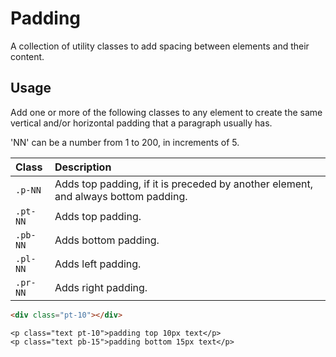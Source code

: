 # Padding

<p class="text docsLeadText">A collection of utility classes to add spacing between elements and their content.</p>

## Usage

Add one or more of the following classes to any element to create the same vertical and/or horizontal padding that a paragraph usually has.

'NN' can be a number from 1 to 200, in increments of 5.

| Class               | Description                                                                      |
| :------------------ | :------------------------------------------------------------------------------- |
| `.p-NN`        | Adds top padding, if it is preceded by another element, and always bottom padding. |
| `.pt-NN`    | Adds top padding.                                                                 |
| `.pb-NN` | Adds bottom padding.                                                              |
| `.pl-NN`   | Adds left padding.                                                                |
| `.pr-NN`  | Adds right padding.                                                               |

```html
<div class="pt-10"></div>
```

```example
<p class="text pt-10">padding top 10px text</p>
<p class="text pb-15">padding bottom 15px text</p>
```
